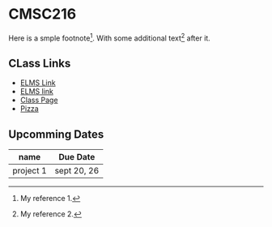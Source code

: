 # CMSC216

Here is a smple footnote[^1]. With some additional text[^2] after it.

## CLass Links
- <a href="https://umd.instructure.com/courses/1335801" target="_blank">ELMS Link</a>
- [ELMS link](https://umd.instructure.com/courses/1335801)
- [Class Page](https://www.cs.umd.edu/class/fall2022/cmsc216/)
- [Pizza](https://piazza.com/class/l6y9bpb3m0u2m5/post/228)

## Upcomming Dates
| name      | Due Date    |
|-----------|-------------|
| project 1 | sept 20, 26 |

[^1]: My reference 1.
[^2]: My reference 2.
